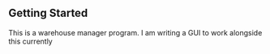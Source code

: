 ## Getting Started

This is a warehouse manager program. I am writing a GUI to work alongside this currently